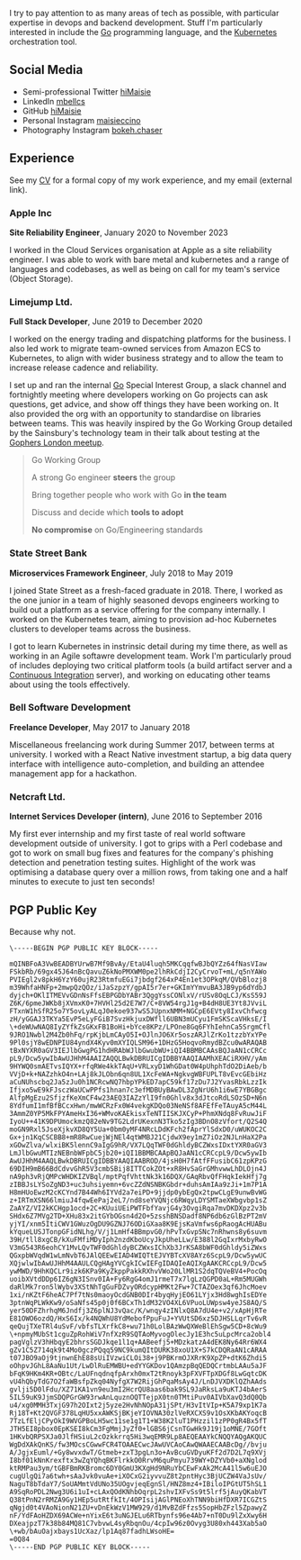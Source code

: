 I try to pay attention to as many areas of tech as possible, with particular
expertise in devops and backend development. Stuff I'm particularly
interested in include the [Go](https://golang.org) programming language, and
the [Kubernetes](https://kubernetes.io) orchestration tool.

## Social Media

- Semi-professional Twitter [hiMaisie](https://twitter.com/hiMaisie)
- LinkedIn [mbellcs](https://linkedin.com/in/mbellcs)
- GitHub [hiMaisie](https://github.com/hiMaisie)
- Personal Instagram [maisieccino](https://instagram.com/maisieccino)
- Photography Instagram [bokeh.chaser](https://instagram.com/bokeh.chaser)

## Experience

See my [CV](/files/curriculum_vitae-maisie_bell.pdf) for a formal
copy of my work experience, and my email (external link).

### Apple Inc

**Site Reliability Engineer**, January 2020 to November 2023

I worked in the Cloud Services organisation at Apple as a site reliability
engineer. I was able to work with bare metal and kubernetes and a range of
languages and codebases, as well as being on call for my team's service (Object
Storage).

### Limejump Ltd.

**Full Stack Developer**, June 2019 to December 2020

I worked on the energy trading and dispatching platforms for the business.
I also led work to migrate team-owned services from Amazon ECS to Kubernetes, to
align with wider business strategy and to allow the team to increase release
cadence and reliability.

I set up and ran the internal [Go](https://golang.org) Special Interest Group,
a slack channel and fortnightly meeting where developers working on Go projects
can ask questions, get advice, and show off things they have been working on. It
also provided the org with an opportunity to standardise on libraries between
teams. This was heavily inspired by the Go Working Group detailed by the
Sainsbury's technology team in their talk about testing at the [Gophers London
meetup](https://www.youtube.com/watch?v=zxUYSktrEXc).

> Go Working Group
>
> A strong Go engineer **steers** the group
>
> Bring together people who work with Go **in the team**
>
> Discuss and decide which **tools to adopt**
>
> **No compromise** on Go/Engineering standards

### State Street Bank

**Microservices Framework Engineer**, July 2018 to May 2019

I joined State Street as a fresh-faced graduate in 2018. There, I worked as the
one junior in a team of highly seasoned devops engineers working to build out a
platform as a service offering for the company internally. I worked on the
Kubernetes team, aiming to provision ad-hoc Kubernetes clusters to developer
teams across the business.

I got to learn Kubernetes in instrinsic detail during my time there, as well as
working in an Agile softawre development team. Work I'm particularly proud of
includes deploying two critical platform tools (a build artifact server and a
[Continuous Integration](https://concourse-ci.org) server), and working on
educating other teams about using the tools effectively.

### Bell Software Development

**Freelance Developer**, May 2017 to January 2018

Miscellaneous freelancing work during Summer 2017, between terms at university.
I worked with a React Native investment startup, a big data query interface
with intelligence auto-completion, and building an attendee management app
for a hackathon.

### Netcraft Ltd.

**Internet Services Developer (intern)**, June 2016 to September 2016

My first ever internship and my first taste of real world software
development outside of university. I got to grips with a Perl codebase and got
to work on small bug fixes and features for the company's phishing detection and
penetration testing suites. Highlight of the work was optimising a database
query over a million rows, from taking one and a half minutes to execute to just
ten seconds!

## PGP Public Key

Because why not.

    \-----BEGIN PGP PUBLIC KEY BLOCK-----

    mQINBFoA3VwBEADBYUrwB7Mf9BvAy/EtaU4luqh5MKCqqfwBJbQYZz64fNasVIaw
    FSkbRb/69gx45J64nBcQavuZ6kNoPMXWM0pe2lhRkCdjI2CyCrvoT+mL/q5nYAWo
    PVIEgl2v8pkH6YzY60ujR23RtmfuEGi7jbdgf264xP4En1et3OPkqM/QVbBlozj8
    m39WhfaHNFp+2mwpQzQOz/iJaSzpzY/gpAI5r7er+GKImYYmvuBA3JB9yp6dYdbJ
    dyjch+OKlITMEVvGDnNsFfsEBPGDbYABr3QggYssCONlxV/rUSv8OqLCJ/KsS59J
    Z6K/6pmeJWKb8jXVmxK0+7HVHl25d2E7W7/C+8VW54rgJ1g+B4dH8UE3Yt8JVviL
    FTxnW1hSfR25o7Y5ovLyALqJ0ekoe937wS5JUpnxNMM+NGCpE6EVty8IxvChfwcg
    zH/yGGAJ3TKYa5EvP5eLyFGiB7SvzHkjuxDWfll6UBN3mUCyu1FmSKScaVHksE/I
    \+deWUwNAQ8IyZYfkZsGKxFB1BoHi+bYce8KPz/LPOne8Gq6FYhIehnCa5SrgmCfl
    9JRO1Nwbl2M4Zb0hFq/rpKjbLmCAyO5I+OJlnJO6Xr5oszARJlZrKo1tzzbYxYPe
    9Pl0sjY8wEDNPIU84yndX4Kyv0mXYIQLSM96+1DHzG5HoqvoRmydBZcu0wARAQAB
    tBxNYXR0aGV3IEJlbGwgPG1hdHRAbWJlbGwubWU+iQI4BBMBCAAsBQJaAN1cCRCc
    pL9/Dcw5ywIbAwUJHhM4AAIZAQQLBwkDBRUICgIDBBYAAQIAAMhXEACiRXHV/yAm
    9HYWQ0smAETvsIQYX+rfqRWe4kkTAqU+VRLxyD1WhGDat0W4pUhphTdO2DiAeb/b
    VVjD+k+NAZzhkO4n+LAj8kJLObn6qn8UL1XcFeWA+NgkvgWBFUPLT8vEvcGEbiHz
    aCuNUhscbq2Ja5zJu0h1NCRcwNQ7hbpYPkED7apC59kf17zDu7J2YvasRbkLzzIk
    Ifjxo5wE9kFJsczWaUCwPPfs1hnan7c3efMDBUyBAwDL3ZgNrU6h1i6wE7YBGBgc
    AlfpMgEzu2SfjzfKeXmCF4w23AEQ3IAZzYlI9fn0Ghlv8x3dJtcoRdLSOzSD+N6n
    8YdfumI1mfBfBCcxHwn/mwWCRzFx0W4vekgKDQo03NeNSf8AFEfFeTAuyA5cM44L
    3AmmZ0YP5MkFPYAmeHxI36+WMvoKAEkisxTeNTIISKJXCyP+PhmXNdq8FvRuwJiF
    IyoU++41K9DPUmockmzQ82eNv9TG2LdrUKexnN3Tko5zIg3BDnO8zVfort/Q2S4Q
    moGN9Rxl5JseXjkvXD8QY5Ua+0bm0yMF4NRcLDdKFch2fAprYlSdxD0/uWUKOC2C
    Gx+jn1KqCSCBB8+mR8RwCuejWjNEl4qtWMBJ21CjdwX9ey1mZ7iOz2NJLnHaX2Pa
    xGOwZlva/wlxiBK5lennC9aIgG9hR/VX7LQqTWF0dGhldyBCZWxsIDxtYXR0aGV3
    LmJlbGwuMTIzNEBnbWFpbC5jb20+iQI1BBMBCAApBQJaAN1cCRCcpL9/Dcw5ywIb
    AwUJHhM4AAQLBwkDBRUICgIDBBYAAQIAABROD/4jsH0H7fAtfFFusibC61zpKPzG
    69DIH9mB66BdCdvvGhR5V3cmbSBij8ITTCokZOt+xR8HvSaGrGMhvwwLhDLOjn4J
    nA9ph3vRjQMPcWHDKIZVBql/mptPqfVhttNk3k16DQX/GAqRbvQfFHqkIekHfj7g
    zIBBJsLYSoZgND3+uc3uhsiyemn+6vcZZdNSNBKGbdr+duhsAmIAa9zJi+1m7P1A
    H8mHUoEwzM2cKCYnd7B44Wh6IYVd2a7eiPD+9jjdp0ybEgQx2tpwCLgE9unwBvWG
    z+IRTmXSN66lmiuJ4fqwEePaj2eL7/nd8seYVQNjc6RWqyLDYSMTaeXWbgvbp1sZ
    ZaAYZ/VI2kKCHgp1ocd+2C+KUuiUEiPWTFbfYavjG4y3OvgiRqa7mvDKDXpz2v3b
    SHdx6Z7MVg2TD+XHu83x2itGYbOGsn4d2O+5zsshBNSDadf8NP6db6zGlBzPT2mV
    yjYI/xnm5ItiCWV1GWuzOgDU9GZNJ76ODiGXaa8K9EjsKaVmfws6pRaogAcHUABu
    kYqueLUSJTonpGFidNLhg/V/j1LmHf4BBmpvG0/hPvTxGvpSNc7nRhwns8y6suvm
    39H/tll8xgCB/kXuFMfiMDyIph2nzdKboUcyJkpUheLLw/E388l2GqIxrMxbyRwO
    V3mG543R6eohCY1MvLQvTWF0dGhldyBCZWxsIChXb3JrKSA8bWF0dGhldy5iZWxs
    QGxpbWVqdW1wLmNvbT6JAlQEEwEIAD4WIQTtEJVYBTcXV8AYz6ScpL9/Dcw5ywUC
    XQjwlwIbAwUJHhM4AAULCQgHAgYVCgkICwIEFgIDAQIeAQIXgAAKCRCcpL9/Dcw5
    ywMWD/9HhKQCLr9izk6KPa9KyZkppPakkRXhvVWo20LlMR1S2dqTQVeBV4+PocOq
    uoibXVtdDDp6IZ6gN3ISnv0IA+Fy6RgG4omJ1rmeT7x7lgLzQGPD0aL+Rm5MUGWh
    daRlMk7ron5lWybv3XStNhTgGuFDZvyORdcypHMKt2Fw+7CTAZOex3qf6JhcMoev
    1xi/nKZtF6heAC7Pf7tNs0maoyOcdGNB0DIr4byqHyjEO61LYjx3Hd8wghIsEDYe
    3ptnWqPLWkKw9/oSaNfs45p0j0f6BCxTh1dM32VO4XL6VPuoLUWpsw4yeJS8AQ/S
    yer50DFZhrhqM6Jndfj3Z6plNJ3vQac/K/wnqy4zINlxQ8A7dU4e+v2/xApHjRTe
    E81OWO6ozdQ/HxS6Ix/k4NQWhU8YdMebofPpuFuJ+YVUtSD6xz5DJHSLLqrTv6vR
    qeQujTXeTRl4uSvF/vbfsTLXrfkC8+wu71h0LolBAzWwQXWeBlEhSgw5CD+8cWu9
    \+npmyMUbSt1cguZpRohWiV7nfXzR9SQTAoMyvogOlecJy1E3hc5uLpcMrca2obl4
    pagVglzV3hHbqyE2bhrsSGDJkqe1l1q+AABeefj5+MDzkatzA4dEK8Ny64Rr6WX4
    gZv1C5Z714qk9t4Mo0gczPQqq59NC9kumQItDURK38xoU1X+S7kCDQRaAN1cARAA
    t07JBO9aOj9tjnwnEhE88sUiIVzwiCLOi38+j9PBKrmOJXRrK9XpZP+dtK6Zhdi5
    oOhpvJGhL8AaNu1Ut/LwDlRuEMWBU+edYYGKDov1QAmzpBqQEDQCrtmbLAAu5aJF
    bFqK9HKm4KR+OBtc/LaUFnqdnqfpArxh0mxT2tRnoyk3pFXVFTpXDGf8LwGqtcDK
    vU4hQbyTdG7O2faWBsfpZkq04NyfgX7W2RijGhPqaMsAy4J/LnDJVXDKlQZhAAds
    gvlji5D0lFdu/XZ71KA1vn9eu3mI2HcrQU8aas6bak9SL9JaRksLa9uKTJ4bAerS
    5IL59uK9JjmSDQPGrGW93rwAnLquznOQTTejpX0tn0TMtiPuv0AIVbXavQ3dQ0Qb
    u4/xg0MMH3TxjG97h2OIxt2j5yze2HvNhNOpA31jSPt/H3vItVIp+K5A79xp1K7a
    Rj18T+Kt2QVGF378LqHU5xxAWKSjBKjeYIOVNA30zlVeRXCXS9v1OsXKbAKYoqcB
    7TzLfEljCPyOkI9WVGPBoLH5wc11se1g1T1+W38K2luT1PHzzil1zPP0gR4Bx5fT
    JTH5EI8pbox0EpKSEI8kCm3FgMmjJyZf0+lGBS6jCsnTGwHk9J19j1oMNE/7GOft
    1HKvbQRPSXJa0JlfHSiuL2cOzkkrrq5Hi3wqEMR9Lp8AEQEAAYkCNQQYAQgAKQUC
    WgDdXAkQnKS/fw3MOcsCGwwFCR4TOAAECwcJAwUVCAoCAwQWAAECAABcDg//bvju
    A/JgjxEuml/+Gy8wvxdwT/Gtmeb+zxT3pgLn3o+AvBcuGVDyuKFf2d7D2L7q9XVj
    I8bf01kNnKrexftx3wZqYQhqBKFlrkkO0RrvM6quPmyu739WY+DZYVb0+aXNglod
    ktRMPau3ym/tGBFBmRKBromc6DY0GmU3KXgHd9NRuYbCEwFxAk2McA41l5w6uEJO
    cugUlgQi7a6twh+sAaJvk0vuAe+iXOCxG2iyvvuZ8t2pntHyc3BjUCZW4VaJsUv/
    NaguT8bTdaY7/SoUAMmtVdUNo35UOgvjeqEgnSl/HNZ8mz4+IBiloIPGtUT5hSL1
    A9SqRoPDL2Nwg3U6i1uI+cLAxQOdKNhbOqrpL2shvIXFvSs9t5lrf5jAuyQKabVT
    Q38tPnN2rRMZA9Gy1HEp5utRtfkIt/4OPIsijAGlPNEoXhTNN9biHfDXR7ICGZtS
    qNgjd0t4VAoNionN21ZU+vDnEkWzV1MW929/d1MvBZdFfzs5SopHbZFzl5ZpawyZ
    nF/YdFAoHZDX69ACWe+nYixE6t3uNGJELu6RTbynfs96e4Ab7+nT0Du9lZxXwy6H
    DXeajpzT7k38b84MQ81C7vbvwL4syRbqnOu/4cpIw96z0Ovyg3U80xh443Xab5aO
    \+wb/bAuOajxbays1UcXaz/lp1Aq87fadhLWsoHE=
    =0Q84
    \-----END PGP PUBLIC KEY BLOCK-----
